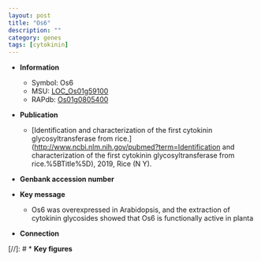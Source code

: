 ```yaml
---
layout: post
title: "Os6"
description: ""
category: genes
tags: [cytokinin]
---
```


* **Information**  
    + Symbol: Os6  
    + MSU: [LOC_Os01g59100](http://rice.uga.edu/cgi-bin/ORF_infopage.cgi?orf=LOC_Os01g59100)  
    + RAPdb: [Os01g0805400](https://rapdb.dna.affrc.go.jp/locus/?name=Os01g0805400)  

* **Publication**  
    + [Identification and characterization of the first cytokinin glycosyltransferase from rice.](http://www.ncbi.nlm.nih.gov/pubmed?term=Identification and characterization of the first cytokinin glycosyltransferase from rice.%5BTitle%5D), 2019, Rice (N Y).

* **Genbank accession number**  

* **Key message**  
    + Os6 was overexpressed in Arabidopsis, and the extraction of cytokinin glycosides showed that Os6 is functionally active in planta

* **Connection**  

[//]: # * **Key figures**  


